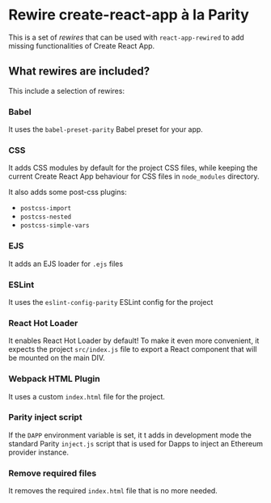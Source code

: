 # Rewire create-react-app à la Parity

This is a set of _rewires_ that can be used with `react-app-rewired`
to add missing functionalities of Create React App.

## What rewires are included?

This include a selection of rewires:

### Babel

It uses the `babel-preset-parity` Babel preset for your app.

### CSS

It adds CSS modules by default for the project CSS files,
while keeping the current Create React App behaviour for CSS
files in `node_modules` directory.

It also adds some post-css plugins:

- `postcss-import`
- `postcss-nested`
- `postcss-simple-vars`

### EJS

It adds an EJS loader for `.ejs` files

### ESLint

It uses the `eslint-config-parity` ESLint config for the project

### React Hot Loader

It enables React Hot Loader by default!
To make it even more convenient, it expects the project `src/index.js` file
to export a React component that will be mounted on the main DIV.

### Webpack HTML Plugin

It uses a custom `index.html` file for the project.

### Parity inject script

If the `DAPP` environment variable is set,
it t adds in development mode the standard Parity `inject.js` script
that is used for Dapps to inject an Ethereum provider instance.

### Remove required files

It removes the required `index.html` file that is no more needed.
